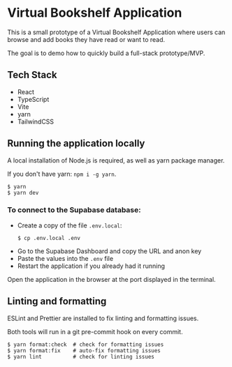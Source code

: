 # Virtual Bookshelf Application

This is a small prototype of a Virtual Bookshelf Application where users can browse and add books they have read or want to read.

The goal is to demo how to quickly build a full-stack prototype/MVP.

## Tech Stack

- React
- TypeScript
- Vite
- yarn
- TailwindCSS

## Running the application locally

A local installation of Node.js is required, as well as yarn package manager.

If you don't have yarn: `npm i -g yarn`.

```
$ yarn
$ yarn dev
```

### To connect to the Supabase database:

- Create a copy of the file `.env.local`:
  ```
  $ cp .env.local .env
  ```
- Go to the Supabase Dashboard and copy the URL and anon key
- Paste the values into the `.env` file
- Restart the application if you already had it running

Open the application in the browser at the port displayed in the terminal.

## Linting and formatting

ESLint and Prettier are installed to fix linting and formatting issues.

Both tools will run in a git pre-commit hook on every commit.

```
$ yarn format:check  # check for formatting issues
$ yarn format:fix    # auto-fix formatting issues
$ yarn lint          # check for linting issues
```
